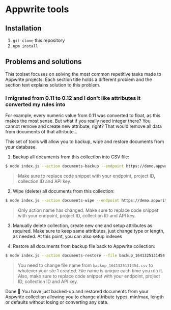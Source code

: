 # Appwrite tools

## Installation

1. `git clone` this repository
2. `npm install`

## Problems and solutions

This toolset focuses on solving the most common repetitive tasks made to Appwrite projects. Each section title holds a different problem and the section text explains solution to this problem.

### I migrated from 0.11 to 0.12 and I don't like attributes it converted my rules into

For example, every numeric value from 0.11 was converted to float, as this makes the most sense. But what if you really need integer there? You cannot remove and create new attribute, right? That would remove all data from documents of that attribute...

This set of tools will allow you to backup, wipe and restore documents from your database.

1. Backup all documents from this collection into CSV file:

```bash
$ node index.js --action documents-backup --endpoint https://demo.appwrite.io/v1 --project 6190f1783c600 --collection 6190fb24b7748 --api-key f73fef25cf59a1ee6d...23446425643534
```

> Make sure to replace code snippet with your endpoint, project ID, collection ID and API key.

2. Wipe (delete) all documents from this collection:

```bash
$ node index.js --action documents-wipe --endpoint https://demo.appwrite.io/v1 --project 6190f1783c600 --collection 6190fb24b7748 --api-key f73fef25cf59a1ee6d...23446425643534
```

> Only action name has changed. Make sure to replace code snippet with your endpoint, project ID, collection ID and API key.

3. Manually delete collection, create new one and setup attributes as required. Make sure to keep same attributes, just change type or length, as needed. At this point, you can also setup indexes

4. Restore all documents from backup file back to Appwrite collection:

```bash
$ node index.js --action documents-restore --file backup_1641325131454.csv --endpoint https://demo.appwrite.io/v1 --project 6190f1783c600 --collection 6190fb24b7748 --api-key f73fef25cf59a1ee6d...23446425643534
```

> You need to change file name from `backup_1641325131454.csv` to whatever your ste 1 created. File name is unique each time you run it. Also, make sure to replace code snippet with your endpoint, project ID, collection ID and API key.

Done 🥳 You have just backed-up and restored documents from your Appwrite collection allowing you to change attribute types, min/max, length or defaults without losing or converting any data.
